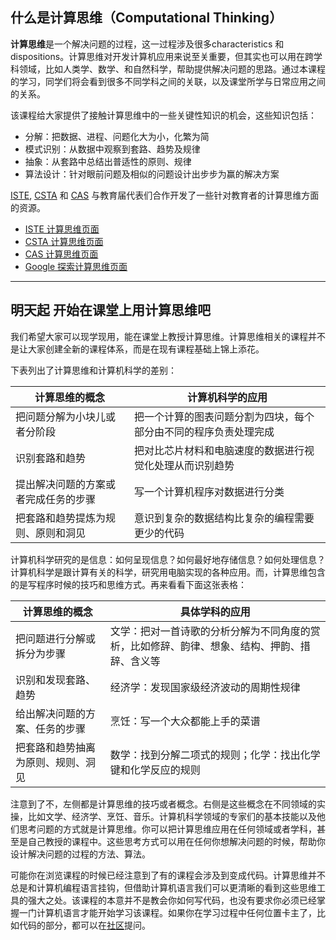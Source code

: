 ## 什么是计算思维（Computational Thinking）

**计算思维**是一个解决问题的过程，这一过程涉及很多characteristics 和 dispositions。计算思维对开发计算机应用来说至关重要，但其实也可以用在跨学科领域，比如人类学、数学、和自然科学，帮助提供解决问题的思路。通过本课程的学习，同学们将会看到很多不同学科之间的关联，以及课堂所学与日常应用之间的关系。

该课程给大家提供了接触计算思维中的一些关键性知识的机会，这些知识包括：

* 分解：把数据、进程、问题化大为小，化繁为简
* 模式识别：从数据中观察到套路、趋势及规律
* 抽象：从套路中总结出普适性的原则、规律
* 算法设计：针对眼前问题及相似的问题设计出步步为赢的解决方案

[ISTE][1], [CSTA][2] 和 [CAS][3] 与教育届代表们合作开发了一些针对教育者的计算思维方面的资源。

- [ISTE 计算思维页面][4]
- [CSTA 计算思维页面][5]
- [CAS 计算思维页面][6]
- [Google 探索计算思维页面][7]

---

## 明天起 开始在课堂上用计算思维吧
我们希望大家可以现学现用，能在课堂上教授计算思维。计算思维相关的课程并不是让大家创建全新的课程体系，而是在现有课程基础上锦上添花。

下表列出了计算思维和计算机科学的差别：


| 计算思维的概念 | 计算机科学的应用 |
| ------ | ------ |
| 把问题分解为小块儿或者分阶段 | 把一个计算的图表问题分割为四块，每个部分由不同的程序负责处理完成 | 
| 识别套路和趋势 | 把对比芯片材料和电脑速度的数据进行视觉化处理从而识别趋势|
| 提出解决问题的方案或者完成任务的步骤 | 写一个计算机程序对数据进行分类 |
| 把套路和趋势提炼为规则、原则和洞见 | 意识到复杂的数据结构比复杂的编程需要更少的代码 |


计算机科学研究的是信息：如何呈现信息？如何最好地存储信息？如何处理信息？计算机科学是跟计算有关的科学，研究用电脑实现的各种应用。而，计算思维包含的是写程序时候的技巧和思维方式。再来看看下面这张表格：

| 计算思维的概念 | 具体学科的应用 |
| ------ | ------ |
| 把问题进行分解或拆分为步骤 | 文学：把对一首诗歌的分析分解为不同角度的赏析，比如修辞、韵律、想象、结构、押韵、措辞、含义等 |
| 识别和发现套路、趋势 | 经济学：发现国家级经济波动的周期性规律 | 
| 给出解决问题的方案、任务的步骤 |烹饪：写一个大众都能上手的菜谱 |
| 把套路和趋势抽离为原则、规则、洞见 | 数学：找到分解二项式的规则；化学：找出化学键和化学反应的规则 |
 
注意到了不，左侧都是计算思维的技巧或者概念。右侧是这些概念在不同领域的实操，比如文学、经济学、烹饪、音乐。计算机科学领域的专家们的基本技能以及他们思考问题的方式就是计算思维。你可以把计算思维应用在任何领域或者学科，甚至是自己教授的课程中。这些思考方式可以用在任何你想解决问题的时候，帮助你设计解决问题的过程的方法、算法。

可能你在浏览课程的时候已经注意到了有的课程会涉及到变成代码。计算思维并不总是和计算机编程语言挂钩，但借助计算机语言我们可以更清晰的看到这些思维工具的强大之处。该课程的本意并不是教会你如何写代码，也没有要求你必须已经掌握一门计算机语言才能开始学习该课程。如果你在学习过程中任何位置卡主了，比如代码的部分，都可以在[社区][8]提问。


[1]: https://www.iste.org/
[2]: http://csta.acm.org/
[3]: http://www.computingatschool.org.uk/
[4]: https://www.iste.org/explore/articledetail?articleid=152
[5]: http://csta.acm.org/Curriculum/sub/CompThinking.html
[6]: https://www.barefootcomputing.org/concept-approaches/computational-thinking-concepts-and-approaches
[7]: https://edu.google.com/resources/programs/exploring-computational-thinking/
[8]: https://plus.google.com/communities/104843475244210707629
